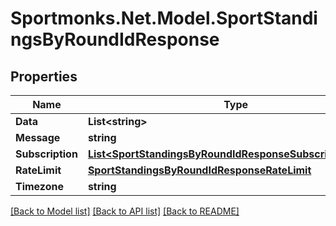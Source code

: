 # Sportmonks.Net.Model.SportStandingsByRoundIdResponse

## Properties

Name | Type | Description | Notes
------------ | ------------- | ------------- | -------------
**Data** | **List&lt;string&gt;** |  | [optional] 
**Message** | **string** |  | [optional] 
**Subscription** | [**List&lt;SportStandingsByRoundIdResponseSubscriptionInner&gt;**](SportStandingsByRoundIdResponseSubscriptionInner.md) |  | [optional] 
**RateLimit** | [**SportStandingsByRoundIdResponseRateLimit**](SportStandingsByRoundIdResponseRateLimit.md) |  | [optional] 
**Timezone** | **string** |  | [optional] 

[[Back to Model list]](../README.md#documentation-for-models) [[Back to API list]](../README.md#documentation-for-api-endpoints) [[Back to README]](../README.md)

